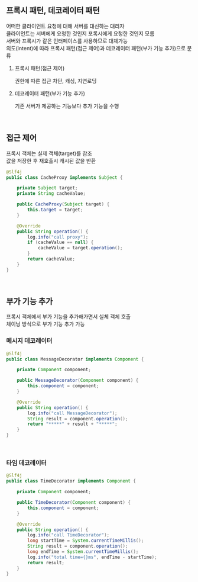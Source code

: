 ## 프록시 패턴, 데코레이터 패턴
어떠한 클라이언트 요청에 대해 서버를 대신하는 대리자  
클라이언트는 서버에게 요청한 것인지 포록시에게 요청한 것인지 모름  
서버와 프록시가 같은 인터페이스를 사용하므로 대체가능  
의도(intent)에 따라 프록시 패턴(접근 제어)과 데코레이터 패턴(부가 기능 추가)으로 분류  
  
1. 프록시 패턴(접근 제어)  

    권한에 따른 접근 차단, 캐싱, 지연로딩
    
2. 데코레이터 패턴(부가 기능 추가)  

    기존 서버가 제공하는 기능보다 추가 기능을 수행

<br>

## 접근 제어
프록시 객체는 실제 객체(target)를 참조  
값을 저장한 후 재호출시 캐시된 값을 반환  

````java
@Slf4j
public class CacheProxy implements Subject {

    private Subject target;
    private String cacheValue;

    public CacheProxy(Subject target) {
        this.target = target;
    }

    @Override
    public String operation() {
        log.info("call proxy");
        if (cacheValue == null) {
            cacheValue = target.operation();
        }
        return cacheValue;
    }
}
````

<br>

## 부가 기능 추가
프록시 객체에서 부가 기능을 추가해가면서 실체 객체 호출  
체이닝 방식으로 부가 기능 추가 가능  

### 메시지 데코레이터
````java
@Slf4j
public class MessageDecorator implements Component {

    private Component component;

    public MessageDecorator(Component component) {
        this.component = component;
    }

    @Override
    public String operation() {
        log.info("call MessageDecorator");
        String result = component.operation();
        return "*****" + result + "*****";
    }
}
````

<br>

### 타임 데코레이터
````java
@Slf4j
public class TimeDecorator implements Component {

    private Component component;

    public TimeDecorator(Component component) {
        this.component = component;
    }

    @Override
    public String operation() {
        log.info("call TimeDecorator");
        long startTime = System.currentTimeMillis();
        String result = component.operation();
        long endTime = System.currentTimeMillis();
        log.info("total time={}ms", endTime - startTime);
        return result;
    }
}
````

<br>
